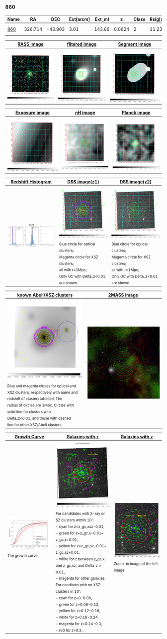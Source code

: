 <div STYLE="page-break-after: always;"></div>

### 860

|Name          |RA          |DEC      | Ext[arcm] | Ext_ml | z    | Class| Rsig[arcmin] | CRsig[c/s] | CR500[c/s] | R500[Mpc] |L500[erg/s]|F500[erg/s/cm^2]| M500[Msun]|Tx[keV]|beta|GC(XSZ,Delta_z<0.01)| GC(OPT,Delta_z<0.01)|GC|alias|
|--------------|------------|------------|---|---|-----------|--------|------|------|----|----|----|----|----|----|----|----|----|----|---|
|[860](script/860.md)     | 326.714       | -43.903       | 3.01    | 143.86   | 0.0624 | 2   | 11.238 |0.476 |0.484 |0.886 |8.847e+43 |9.439e-12 |2.096e+14 |3.447 |0.955 |Tar, |A, |Tar, A, |k378|

|[RASS image](../image/860/860_img.pdf)|[filtered image](../image/860/860_fil.pdf)|[Segment image](../image/860/860_seg.pdf)|
|-------------------|--------------------|-------------------|
| <img src="../image/860/860_img.png" width="300">  | <img src="../image/860/860_fil.png" width="300">   | <img src="../image/860/860_seg.png" width="300">  |

|[Exposure image](../image/860/860_mex.pdf)| [nH image](../image/860/860_nh.pdf)| [Planck image](../image/860/860_p.pdf)|
|-------------------|--------------------|-------------------|
|<img src="../image/860/860_mex.png" width="300">   | <img src="../image/860/860_nh.png" width="300">    | <img src="../image/860/860_p.png" width="300"> |

|[Redshift Histogram](../image/860/860_zg.pdf) | [DSS image(z1)](../image/860/860_dss_z1.pdf)      |  [DSS image(z2)](../image/860/860_dss_z2.pdf)    |
|-------------------|--------------------|-------------------|
|<img src="../image/860/860_zg.png" width="300"> |<img src="../image/860/860_dss_z1.png" width="300"> <sub><br>Blue circle for optical clusters; <br>Magenta circle for XSZ clusters; <br>all with r=1Mpc; <br>Only GC with Delta_z<0.01 are shown. </sub>| <img src="../image/860/860_dss_z2.png" width="300"><sub><br>Blue circle for optical clusters; <br>Magenta circle for XSZ clusters; <br>all with r=1Mpc; <br>Only GC with Delta_z<0.01 are shown. </sub> |

|[known Abell/XSZ clusters](../image/860/860_m.pdf) | [2MASS image](../image/860/860_2mass.pdf)      |
|-------------------|-------------------|
|<img src=../image/860/860_m.png width="300"> <sub><br>Blue and magenta circles for optical and <br>XSZ clusters, respectively with name and <br>redshift of clusters labelled. The <br>radius of circles are 1Mpc. Circles with <br>solid line for clusters with <br>Delta_z<0.01, and those with dashed <br>line for other XSZ/Abell clusters.        </sub>|<img src="../image/860/860_2mass.png" width="300">  |

|[Growth Curve](../image/860/860_gca_all.png) |[Galaxies with z](../image/860/860_opt_ned.pdf) |[Galaxies with z](../image/860/860_opt_ned_zoom.pdf) |
|-------------------|-------------------|-------------------|
| <img src="../image/860/860_gca_all.png" width="300"> <sub><br>The growth curve.</sub>| <img src=../image/860/860_opt_ned.png width="300"> <br><sub> For candidates with X-ray or SZ clusters within 10': <br> - cyan for z<z_gc,xsz-0.01, <br> - green for z=z_gc,x-0.01~ z_gc,x+0.01, <br> - yellow for z=z_gc,sz-0.01~ z_gc,sz+0.01, <br> - white for z between z_gc,x and z_gc,sz, and Delta_z > 0.01, <br> - magenta for other galaxies; <br>For candiates with no XSZ clusters in 10': <br> - cyan for z=0-0.06, <br> - green for z=0.06-0.12, <br> - yellow for z=0.12-0.18, <br> - white for z=0.18-0.24, <br> - magenta for z=0.24-0.3, <br> - red for z>0.3 ;  </sub>|<img src=../image/860/860_opt_ned_zoom.png width="300">  <br><sub> Zoom-in image of the left image</sub>|




